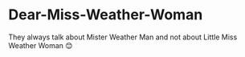 # Dear-Miss-Weather-Woman
They always talk about Mister Weather Man and not about Little Miss Weather Woman 😊
